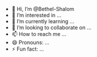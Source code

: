 - 👋 Hi, I’m @Bethel-Shalom
- 👀 I’m interested in ...
- 🌱 I’m currently learning ...
- 💞️ I’m looking to collaborate on ...
- 📫 How to reach me ...
- 😄 Pronouns: ...
- ⚡ Fun fact: ...

<!---
Bethel-Shalom/Bethel-Shalom is a ✨ special ✨ repository because its `README.md` (this file) appears on your GitHub profile.
You can click the Preview link to take a look at your changes.
--->
